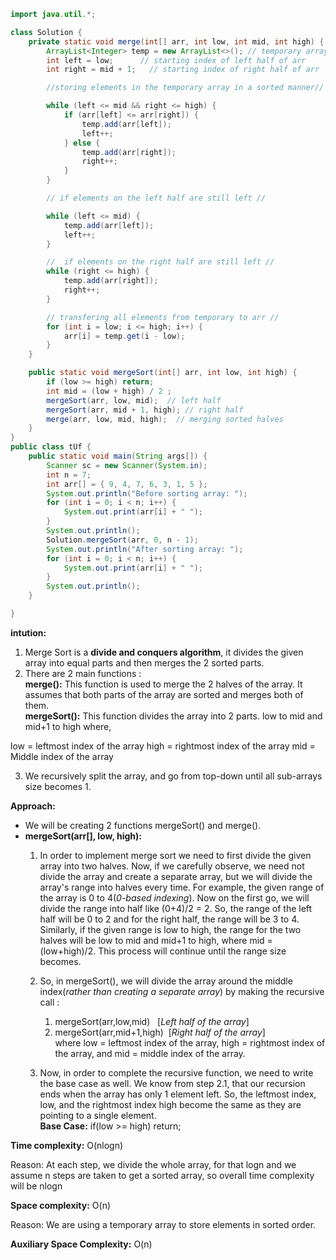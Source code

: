 ```java
import java.util.*;

class Solution {
    private static void merge(int[] arr, int low, int mid, int high) {
        ArrayList<Integer> temp = new ArrayList<>(); // temporary array
        int left = low;      // starting index of left half of arr
        int right = mid + 1;   // starting index of right half of arr

        //storing elements in the temporary array in a sorted manner//

        while (left <= mid && right <= high) {
            if (arr[left] <= arr[right]) {
                temp.add(arr[left]);
                left++;
            } else {
                temp.add(arr[right]);
                right++;
            }
        }

        // if elements on the left half are still left //

        while (left <= mid) {
            temp.add(arr[left]);
            left++;
        }

        //  if elements on the right half are still left //
        while (right <= high) {
            temp.add(arr[right]);
            right++;
        }

        // transfering all elements from temporary to arr //
        for (int i = low; i <= high; i++) {
            arr[i] = temp.get(i - low);
        }
    }

    public static void mergeSort(int[] arr, int low, int high) {
        if (low >= high) return;
        int mid = (low + high) / 2 ;
        mergeSort(arr, low, mid);  // left half
        mergeSort(arr, mid + 1, high); // right half
        merge(arr, low, mid, high);  // merging sorted halves
    }
}
public class tUf {
    public static void main(String args[]) {
        Scanner sc = new Scanner(System.in);
        int n = 7;
        int arr[] = { 9, 4, 7, 6, 3, 1, 5 };
        System.out.println("Before sorting array: ");
        for (int i = 0; i < n; i++) {
            System.out.print(arr[i] + " ");
        }
        System.out.println();
        Solution.mergeSort(arr, 0, n - 1);
        System.out.println("After sorting array: ");
        for (int i = 0; i < n; i++) {
            System.out.print(arr[i] + " ");
        }
        System.out.println();
    }

}
```


**intution:** 

1. Merge Sort is a **divide and conquers algorithm**, it divides the given array into equal parts and then merges the 2 sorted parts. 
2. There are 2 main functions :  
    **merge():** This function is used to merge the 2 halves of the array. It assumes that both parts of the array are sorted and merges both of them.  
    **mergeSort():** This function divides the array into 2 parts. low to mid and mid+1 to high where,

 low = leftmost index of the array
 high = rightmost index of the array
 mid = Middle index of the array 

3. We recursively split the array, and go from top-down until all sub-arrays size becomes 1.


**Approach:**

- We will be creating 2 functions mergeSort() and merge().
- **mergeSort(arr[], low, high):**
    1. In order to implement merge sort we need to first divide the given array into two halves. Now, if we carefully observe, we need not divide the array and create a separate array, but we will divide the array's range into halves every time. For example, the given range of the array is 0 to 4(_0-based indexing_). Now on the first go, we will divide the range into half like (0+4)/2 = 2. So, the range of the left half will be 0 to 2 and for the right half, the range will be 3 to 4. Similarly, if the given range is low to high, the range for the two halves will be low to mid and mid+1 to high, where mid = (low+high)/2. This process will continue until the range size becomes.  
        
    2. So, in mergeSort(), we will divide the array around the middle index(_rather than creating a separate array_) by making the recursive call :  
        1. mergeSort(arr,low,mid)   [_Left half of the array_]  
        2. mergeSort(arr,mid+1,high)  [_Right half of the array_]  
        where low = leftmost index of the array, high = rightmost index of the array, and mid = middle index of the array.
    3. Now, in order to complete the recursive function, we need to write the base case as well. We know from step 2.1, that our recursion ends when the array has only 1 element left. So, the leftmost index, low, and the rightmost index high become the same as they are pointing to a single element.  
        **Base Case:** if(low >= high) return;


**Time complexity:** O(nlogn) 

Reason: At each step, we divide the whole array, for that logn and we assume n steps are taken to get a sorted array, so overall time complexity will be nlogn

**Space complexity:** O(n)  

Reason: We are using a temporary array to store elements in sorted order.

**Auxiliary Space Complexity:** O(n)
